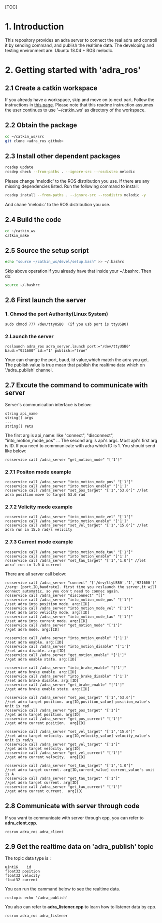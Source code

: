 [TOC]
# 1. Introduction
   This repository provides an adra server to connect the real adra and controll it by sending command, and publish the realtime data. The developing and testing environment are: Ubuntu 18.04 + ROS melodic.  

# 2. Getting started with 'adra_ros'

## 2.1 Create a catkin workspace
   If you already have a workspace, skip and move on to next part.
   Follow the instructions in [this page](http://wiki.ros.org/catkin/Tutorials/create_a_workspace). 
   Please note that this readme instruction assumes the user continues to use '~/catkin_ws' as directory of the workspace.

## 2.2 Obtain the package
```bash
cd ~/catkin_ws/src
git clone <adra_ros github>
```
## 2.3 Install other dependent packages
```bash
rosdep update
rosdep check --from-paths . --ignore-src --rosdistro melodic
```
Please change 'melodic' to the ROS distribution you use. If there are any missing dependencies listed. Run the following command to install:  
```bash
rosdep install --from-paths . --ignore-src --rosdistro melodic -y
```
And chane 'melodic' to the ROS distribution you use.  

## 2.4 Build the code
```bash
cd ~/catkin_ws
catkin_make
```
## 2.5 Source the setup script
```bash
echo "source ~/catkin_ws/devel/setup.bash" >> ~/.bashrc
```
Skip above operation if you already have that inside your ~/.bashrc. Then do:
```bash
source ~/.bashrc
```  
## 2.6 First launch the server


### 1. Chmod the port Authority(Linux System)
    sudo chmod 777 /dev/ttyUSB0  (if you usb port is ttyUSB0)

### 2.Launch the server
```
roslaunch adra_ros adra_server.launch port:="/dev/ttyUSB0" baud:="921600" id:="1" publish:="true"
```
Youe can change the port, baud, id value,which match the adra you get. The publish value is true mean that publish the realtime data which on '/adra_publish' channel. 



## 2.7  Excute the command to communicate with server 
Server's communication interface is below:

```
string api_name
string[] args
---
string[] rets

```
The first arg is api_name: like "connect", "disconnect", "into_motion_mode_pos" ...
The second arg is api's args. Most api's first arg is ID. If you need to commnunicate with adra which ID is 1.
You should send like below:
```
rosservice call /adra_server "get_motion_mode" "['1']"
```

### 2.7.1 Positon mode example

```
rosservice call /adra_server "into_motion_mode_pos" "['1']"
rosservice call /adra_server "into_motion_enable" "['1']"
rosservice call /adra_server "set_pos_target" "['1','53.6']" //let adra position move to target 53.6 rad
```
### 2.7.2 Velicity mode example  

```
rosservice call /adra_server "into_motion_mode_vel" "['1']"
rosservice call /adra_server "into_motion_enable" "['1']"
rosservice call /adra_server "set_vel_target" "['1','15.6']" //let adra run in 15.6 rad/s velicity
```
### 2.7.3 Current mode example    

```
rosservice call /adra_server "into_motion_mode_tau" "['1']"
rosservice call /adra_server "into_motion_enable" "['1']"
rosservice call /adra_server "set_tau_target" "['1','1.0']" //let adra' run in 1.0 A current
```


There are all server call  below:

```
rosservice call /adra_server "connect" "['/dev/ttyUSB0','1','921600']" //arg: [port,ID,baudrate]. first time you roslaunch the server,it will connect automatic, so you don't need to connec again.
rosservice call /adra_server "disconnect" "[]"  
rosservice call /adra_server "into_motion_mode_pos" "['1']"             //set adra into position mode. arg:[ID]
rosservice call /adra_server "into_motion_mode_vel" "['1']"             //set adra into velicity mode. arg:[ID]
rosservice call /adra_server "into_motion_mode_tau" "['1']"             //set adra into current mode. arg:[ID]
rosservice call /adra_server "get_motion_mode" "['1']"                  //get adra mode. arg:[ID]

rosservice call /adra_server "into_motion_enable" "['1']"               //set adra enable. arg:[ID] 
rosservice call /adra_server "into_motion_disable" "['1']"              //set adra disable. arg:[ID] 
rosservice call /adra_server "get_motion_enable" "['1']"                //get adra enable state. arg:[ID]

rosservice call /adra_server "into_brake_enable" "['1']"                //set adra brake enable. arg:[ID] 
rosservice call /adra_server "into_brake_disable" "['1']"               //set adra brake disable. arg:[ID] 
rosservice call /adra_server "get_brake_enable" "['1']"                 //get adra brake enable state. arg:[ID]

rosservice call /adra_server "set_pos_target" "['1','53.6']"            //set adra target position. arg[ID,position_value] position_value's unit is rad
rosservice call /adra_server "get_pos_target" "['1']"                   //get adra target position. arg[ID]
rosservice call /adra_server "get_pos_current" "['1']"                  //get adra current position.  arg[ID]  

rosservice call /adra_server "set_vel_target" "['1','15.6']"            //set adra target velocity. arg[ID,velocity_value] velocity_value's unit is rad/s
rosservice call /adra_server "get_vel_target" "['1']"                   //get adra target velocity. arg[ID]
rosservice call /adra_server "get_vel_current" "['1']"                  //get adra current velocity.  arg[ID]  

rosservice call /adra_server "set_tau_target" "['1','1.0']"             //set adra target current. arg[ID,current_value] current_value's unit is A
rosservice call /adra_server "get_tau_target" "['1']"                   //get adra target current. arg[ID]
rosservice call /adra_server "get_tau_current" "['1']"                  //get adra current current.  arg[ID]
```



## 2.8  Communicate with server through code 
If you want to communicate with server through cpp, you can refer to **adra_clent.cpp**.
```
rosrun adra_ros adra_client
```

## 2.9  Get the realtime data on 'adra_publish' topic
The topic data type is :
```
uint16    id
float32 position
float32 velocity
float32 current
```

You can run the cammand below to see the realtime data.
```
rostopic echo '/adra_publish'
```

You also can refer to **adra_listener.cpp** to learn how to listener data by cpp.
```
rosrun adra_ros adra_listener
```
